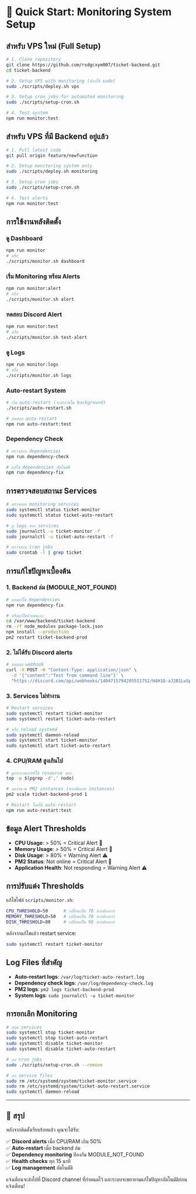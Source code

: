 # 🚀 Quick Start: Monitoring System Setup

## สำหรับ VPS ใหม่ (Full Setup)

```bash
# 1. Clone repository
git clone https://github.com/rsdgcxym007/ticket-backend.git
cd ticket-backend

# 2. Setup VPS with monitoring (ต้องใช้ sudo)
sudo ./scripts/deploy.sh vps

# 3. Setup cron jobs for automated monitoring
sudo ./scripts/setup-cron.sh

# 4. Test system
npm run monitor:test
```

## สำหรับ VPS ที่มี Backend อยู่แล้ว

```bash
# 1. Pull latest code
git pull origin feature/newfunction

# 2. Setup monitoring system only
sudo ./scripts/deploy.sh monitoring

# 3. Setup cron jobs
sudo ./scripts/setup-cron.sh

# 4. Test alerts
npm run monitor:test
```

## การใช้งานหลังติดตั้ง

### ดู Dashboard
```bash
npm run monitor
# หรือ
./scripts/monitor.sh dashboard
```

### เริ่ม Monitoring พร้อม Alerts
```bash
npm run monitor:alert
# หรือ
./scripts/monitor.sh alert
```

### ทดสอบ Discord Alert
```bash
npm run monitor:test
# หรือ
./scripts/monitor.sh test-alert
```

### ดู Logs
```bash
npm run monitor:logs
# หรือ
./scripts/monitor.sh logs
```

### Auto-restart System
```bash
# เริ่ม auto-restart (จะทำงานใน background)
./scripts/auto-restart.sh

# ทดสอบ auto-restart
npm run auto-restart:test
```

### Dependency Check
```bash
# ตรวจสอบ dependencies
npm run dependency-check

# แก้ไข dependencies อัตโนมัติ
npm run dependency-fix
```

## การตรวจสอบสถานะ Services

```bash
# ตรวจสอบ monitoring services
sudo systemctl status ticket-monitor
sudo systemctl status ticket-auto-restart

# ดู logs ของ services
sudo journalctl -u ticket-monitor -f
sudo journalctl -u ticket-auto-restart -f

# ตรวจสอบ cron jobs
sudo crontab -l | grep ticket
```

## การแก้ไขปัญหาเบื้องต้น

### 1. Backend ล่ม (MODULE_NOT_FOUND)
```bash
# ลองแก้ไข dependencies
npm run dependency-fix

# หรือแก้ไขด้วยตนเอง
cd /var/www/backend/ticket-backend
rm -rf node_modules package-lock.json
npm install --production
pm2 restart ticket-backend-prod
```

### 2. ไม่ได้รับ Discord alerts
```bash
# ทดสอบ webhook
curl -X POST -H "Content-Type: application/json" \
  -d '{"content":"Test from command line"}' \
  "https://discord.com/api/webhooks/1404715794205511752/H4H1Q-aJ2B1LwSpKxHYP7rt4tCWA0p10339NN5Gy71fhwXvFjcfSQKXNl9Xdj60ks__l"
```

### 3. Services ไม่ทำงาน
```bash
# Restart services
sudo systemctl restart ticket-monitor
sudo systemctl restart ticket-auto-restart

# หรือ reload systemd
sudo systemctl daemon-reload
sudo systemctl start ticket-monitor
sudo systemctl start ticket-auto-restart
```

### 4. CPU/RAM สูงเกินไป
```bash
# ดูกระบวนการที่ใช้ resource มาก
top -p $(pgrep -d',' node)

# ลดจำนวน PM2 instances (หากมีหลาย instances)
pm2 scale ticket-backend-prod 1

# Restart โดยใช้ auto-restart
npm run auto-restart:test
```

## ข้อมูล Alert Thresholds

- **CPU Usage**: > 50% = Critical Alert 🚨
- **Memory Usage**: > 50% = Critical Alert 🚨  
- **Disk Usage**: > 80% = Warning Alert ⚠️
- **PM2 Status**: Not online = Critical Alert 🚨
- **Application Health**: Not responding = Warning Alert ⚠️

## การปรับแต่ง Thresholds

แก้ไขไฟล์ `scripts/monitor.sh`:

```bash
CPU_THRESHOLD=50      # เปลี่ยนเป็น 70 หากต้องการ
MEMORY_THRESHOLD=50   # เปลี่ยนเป็น 70 หากต้องการ  
DISK_THRESHOLD=80     # เปลี่ยนเป็น 90 หากต้องการ
```

หลังจากแก้ไขแล้ว restart service:
```bash
sudo systemctl restart ticket-monitor
```

## Log Files ที่สำคัญ

- **Auto-restart logs**: `/var/log/ticket-auto-restart.log`
- **Dependency check logs**: `/var/log/dependency-check.log`
- **PM2 logs**: `pm2 logs ticket-backend-prod`
- **System logs**: `sudo journalctl -u ticket-monitor`

## การยกเลิก Monitoring

```bash
# หยุด services
sudo systemctl stop ticket-monitor
sudo systemctl stop ticket-auto-restart
sudo systemctl disable ticket-monitor
sudo systemctl disable ticket-auto-restart

# ลบ cron jobs
sudo ./scripts/setup-cron.sh --remove

# ลบ service files
sudo rm /etc/systemd/system/ticket-monitor.service
sudo rm /etc/systemd/system/ticket-auto-restart.service
sudo systemctl daemon-reload
```

---

## 🎯 สรุป

หลังจากติดตั้งเรียบร้อยแล้ว คุณจะได้รับ:

✅ **Discord alerts** เมื่อ CPU/RAM เกิน 50%  
✅ **Auto-restart** เมื่อ backend ล่ม  
✅ **Dependency monitoring** ป้องกัน MODULE_NOT_FOUND  
✅ **Health checks** ทุก 15 นาที  
✅ **Log management** อัตโนมัติ  

แจ้งเตือนจะส่งไปที่ Discord channel ที่กำหนดไว้ และระบบจะพยายามแก้ไขปัญหาอัตโนมัติก่อนแจ้งเตือน!
